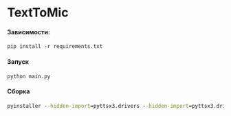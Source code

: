 # TextToMic

#### Зависимости:
`pip install -r requirements.txt`

#### Запуск 
`python main.py`
#### Сборка

```cmd
pyinstaller --hidden-import=pyttsx3.drivers --hidden-import=pyttsx3.drivers.dummy --hidden-import=pyttsx3.drivers.espeak --hidden-import=pyttsx3.drivers.nsss --hidden-import=pyttsx3.drivers.sapi5 --onefile --noconsole --icon=icon.ico --name="Text to Mic by MaxGyverTech" main.py
```
